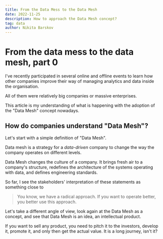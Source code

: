 ```yaml
---
title: From the Data Mess to the Data Mesh
date: 2022-11-25
description: How to approach the Data Mesh concept?
tag: data
author: Nikita Barskov
---
```


# From the data mess to the data mesh, part 0

I've recently participated in several online and offline events
to learn how other companies improve their way of managing analytics
and data inside the organisation.

All of them were relatively big companies or massive enterprises.

This article is my understanding of what is happening
with the adoption of the "Data Mesh" concept nowadays.

## How do companies understand "Data Mesh"?

Let's start with a simple definition of "Data Mesh".

Data mesh is a strategy for a *data-driven* company
to change the way the company operates on different levels.

Data Mesh changes the culture of a company. It brings fresh
air to a company's structure, redefines the architecture of
the systems operating with data, and defines engineering standards.

So far, I see the stakeholders' interpretation of these statements
as something close to

> You know, we have a radical approach.
> If you want to operate better,
> you better use this approach.

Let's take a different angle of view, look again at the Data Mesh
as a concept, and see that Data Mesh is an idea,
an intellectual product.

If you want to sell any product, you need to pitch it
to the investors, develop it, promote it, and only
then get the actual value. It is a long journey, isn't it?
